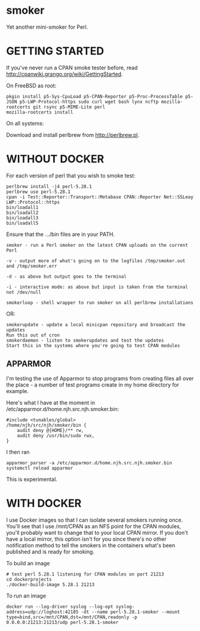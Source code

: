 smoker
======

Yet another mini-smoker for Perl.

# GETTING STARTED

If you've never run a CPAN smoke tester before, read http://cpanwiki.grango.org/wiki/GettingStarted.

On FreeBSD as root:

    pkgin install p5-Sys-CpuLoad p5-CPAN-Reporter p5-Proc-ProcessTable p5-JSON p5-LWP-Protocol-https sudo curl wget bash lynx ncftp mozilla-rootcerts git rsync p5-MIME-Lite perl
    mozilla-rootcerts install

On all systems:

Download and install perlbrew from http://perlbrew.pl.

# WITHOUT DOCKER

For each version of perl that you wish to smoke test:

    perlbrew install -j4 perl-5.28.1
    perlbrew use perl-5.28.1
    cpan -i Test::Reporter::Transport::Metabase CPAN::Reporter Net::SSLeay LWP::Protocol::https
    bin/loadall1
    bin/loadall2
    bin/loadall3
    bin/loadall5

Ensure that the .../bin files are in your PATH.

    smoker - run a Perl smoker on the latest CPAN uploads on the current Perl

    -v - output more of what's going on to the logfiles /tmp/smoker.out and /tmp/smoker.err

    -d - as above but output goes to the terminal

    -i - interactive mode: as above but input is taken from the terminal not /dev/null

    smokerloop - shell wrapper to run smoker on all perlbrew installations

OR:

    smokerupdate - update a local minicpan repositary and broadcast the updates
	Run this out of cron
    smokerdaemon - listen to smokerupdates and test the updates
	Start this in the systems where you're going to test CPAN modules

## APPARMOR

I'm testing the use of Apparmor to stop programs from creating files all over
the place - a number of test programs create in my home directory for example.

Here's what I have at the moment in
/etc/apparmor.d/home.njh.src.njh.smoker.bin:

    #include <tunables/global>
    /home/njh/src/njh/smoker/bin {
        audit deny @{HOME}/** rw,
        audit deny /usr/bin/sudo rwx,
    }

I then ran

    apparmor_parser -a /etc/apparmor.d/home.njh.src.njh.smoker.bin
    systemctl reload apparmor

This is experimental.

# WITH DOCKER

I use Docker images so that I can isolate several smokers running once.
You'll see that I use /mnt/CPAN as an NFS point for the CPAN modules,
you'll probably want to change that to your local CPAN mirror.
If you don't have a local mirror, this option isn't for you since
there's no other notification method to tell the smokers in the containers
what's been published and is ready for smoking.

To build an image

    # test perl 5.28.1 listening for CPAN modules on port 21213
    cd dockerprojects
    ./docker-build-image 5.28.1 21213

To run an image

    docker run --log-driver syslog --log-opt syslog-address=udp://loghost:42185 -dt --name perl-5.28.1-smoker --mount type=bind,src=/mnt/CPAN,dst=/mnt/CPAN,readonly -p 0.0.0.0:21213:21213/udp perl-5.28.1-smoker
